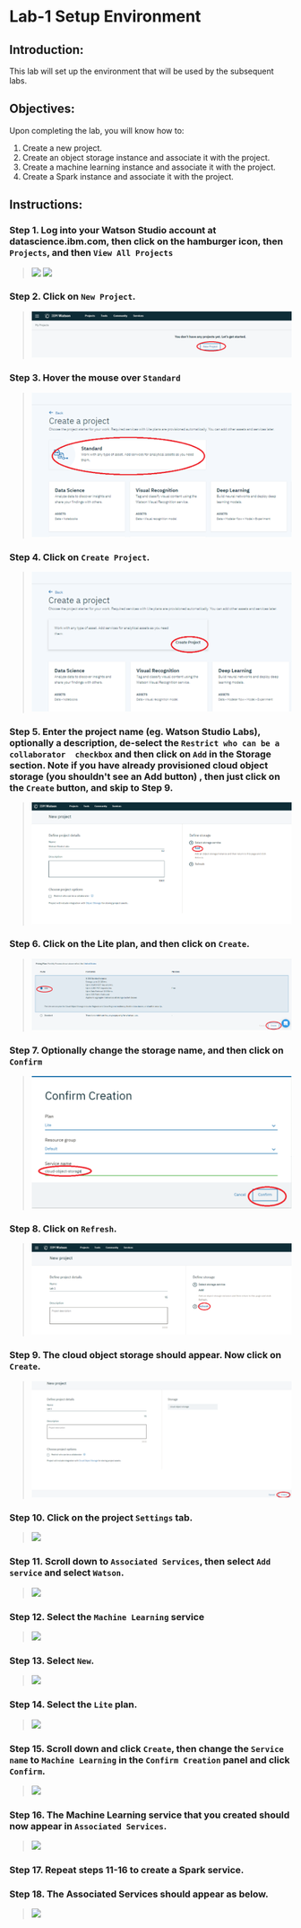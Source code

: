 # Lab-1 Setup Environment
 
## Introduction:

This lab will set up the environment that will be used by the subsequent labs. 

## Objectives:

Upon completing the lab, you will know how to:

1. Create a new project. 
1. Create an object storage instance and associate it with the project. 
1. Create a machine learning instance and associate it with the project. 
1. Create a Spark instance and associate it with the project. 

## Instructions:

### Step 1.  Log into your Watson Studio account at datascience.ibm.com, then click on the hamburger icon, then `Projects`, and then `View All Projects`
> <img src="https://github.com/bleonardb3/DS_POT_02-07/blob/master/images/Navigation%20Selection.png"/>
> <img src="https://github.com/bleonardb3/DS_POT_02-07/blob/master/images/ViewAllProjects.png"/>


### Step 2.  Click on `New Project`. 
> <img src="https://github.com/bleonardb3/ThinkGov/blob/master/Images/Select%20New%20Project.png"/>

### Step 3. Hover the mouse over `Standard` 
> <img src="https://github.com/bleonardb3/ML_POT_03-27/blob/master/Lab-1/images/HoverMouseOverStandard.png"/>

### Step 4. Click on `Create Project`. 
> <img src="https://github.com/bleonardb3/ML_POT_03-27/blob/master/Lab-1/images/CreateStandardProject.png"/>

### Step 5. Enter the project name (eg. Watson Studio Labs), optionally a description, de-select the `Restrict who can be a collaborator  checkbox` and then click on `Add` in the Storage section. Note if you have already provisioned cloud object storage (you shouldn't see an Add button) , then just click on the `Create` button, and skip to Step 9. 

> <img src="https://github.com/bleonardb3/ThinkGov/blob/master/Images/New%20Project%20Panel%20-%20Add%20Storage.png"/>

### Step 6. Click on the Lite plan, and then click on `Create`. 

> <img src="https://github.com/bleonardb3/ThinkGov/blob/master/Images/Create%20Object%20Storage.png"/>

### Step 7. Optionally change the storage name, and then click on `Confirm`

> <img src="https://github.com/bleonardb3/ThinkGov/blob/master/Images/Confirm%20Creation.png"/>

### Step 8. Click on `Refresh`. 

> <img src="https://github.com/bleonardb3/ThinkGov/blob/master/Images/Click%20Refresh.png"/>

### Step 9.  The cloud object storage should appear. Now click on `Create`. 

> <img src="https://github.com/bleonardb3/ThinkGov/blob/master/Images/Click%20Project%20Create.png"/>

### Step 10.  Click on the project `Settings` tab.

> <img src="https://github.com/bleonardb3/ML-POT/blob/master/Lab-1/images/Select%20Settings.png"/>

### Step 11. Scroll down to `Associated Services`, then select `Add service` and select `Watson`.

> <img src="https://github.com/bleonardb3/WatsonStudio/blob/master/images/SelectWatsonService.png"/>

### Step 12. Select the `Machine Learning` service 

> <img src="https://github.com/bleonardb3/WatsonStudio/blob/master/images/SelectMachineLearningService.png"/>

### Step 13. Select `New`.

> <img src="https://github.com/bleonardb3/ML-POT/blob/master/Lab-1/images/Select%20New%20Service.png"/>

### Step 14. Select the `Lite` plan. 

> <img src="https://github.com/bleonardb3/ML-POT/blob/master/Lab-1/images/Select%20Lite%20ML.png"/>

### Step 15. Scroll down and click `Create`, then change the `Service name` to `Machine Learning` in the `Confirm Creation` panel and click `Confirm`.  

> <img src="https://github.com/bleonardb3/WatsonStudio/blob/master/images/ConfirmMachineLearningCreation.png"/>

### Step 16. The Machine Learning service that you created should now appear in `Associated Services`. 

> <img src="https://github.com/bleonardb3/ML-POT/blob/master/Lab-1/images/See%20ML%20in%20Associated%20Services..png"/>

### Step 17. Repeat steps 11-16 to create a Spark service. 

### Step 18. The Associated Services should appear as below. 

> <img src="https://github.com/bleonardb3/ThinkGov2019/blob/master/Lab-1/images/AssociatedServices.png"/>


